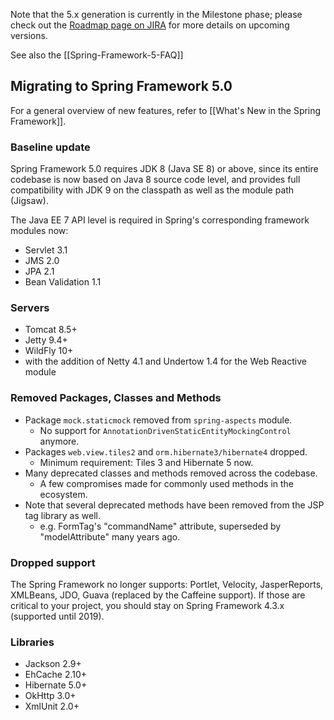 Note that the 5.x generation is currently in the Milestone phase; please check out the [Roadmap page on JIRA](https://jira.spring.io/browse/SPR/?selectedTab=com.atlassian.jira.jira-projects-plugin:roadmap-panel) for more details on upcoming versions.

See also the [[Spring-Framework-5-FAQ]]

## Migrating to Spring Framework 5.0

For a general overview of new features, refer to [[What's New in the Spring Framework]].

### Baseline update

Spring Framework 5.0 requires JDK 8 (Java SE 8) or above, since its entire codebase is now based on Java 8 source code level, and provides full compatibility with JDK 9 on the classpath as well as the module path (Jigsaw).

The Java EE 7 API level is required in Spring's corresponding framework modules now:

* Servlet 3.1
* JMS 2.0
* JPA 2.1
* Bean Validation 1.1

### Servers

* Tomcat 8.5+
* Jetty 9.4+
* WildFly 10+
* with the addition of Netty 4.1 and Undertow 1.4 for the Web Reactive module

### Removed Packages, Classes and Methods

* Package `mock.staticmock` removed from `spring-aspects` module.
  * No support for `AnnotationDrivenStaticEntityMockingControl` anymore.
* Packages `web.view.tiles2` and `orm.hibernate3/hibernate4` dropped.
  * Minimum requirement: Tiles 3 and Hibernate 5 now.
* Many deprecated classes and methods removed across the codebase.
  * A few compromises made for commonly used methods in the ecosystem.
* Note that several deprecated methods have been removed from the JSP tag library as well.
  * e.g. FormTag's "commandName" attribute, superseded by "modelAttribute" many years ago.

### Dropped support

The Spring Framework no longer supports: Portlet, Velocity, JasperReports, XMLBeans, JDO,
Guava (replaced by the Caffeine support).
If those are critical to your project, you should stay on Spring Framework 4.3.x (supported until 2019).

### Libraries

* Jackson 2.9+
* EhCache 2.10+
* Hibernate 5.0+
* OkHttp 3.0+
* XmlUnit 2.0+
